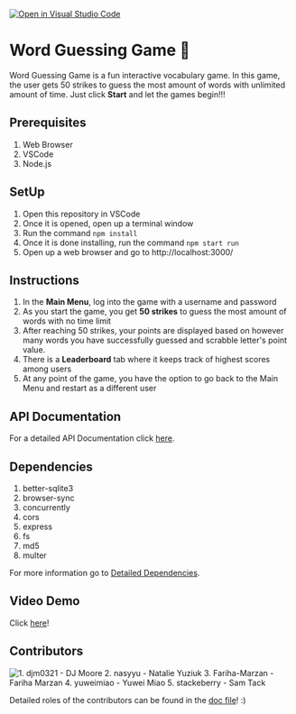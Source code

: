 [![Open in Visual Studio Code](https://classroom.github.com/assets/open-in-vscode-f059dc9a6f8d3a56e377f745f24479a46679e63a5d9fe6f495e02850cd0d8118.svg)](https://classroom.github.com/online_ide?assignment_repo_id=6459320&assignment_repo_type=AssignmentRepo)
# Word Guessing Game 💬

Word Guessing Game is a fun interactive vocabulary game. In this game, the user gets 50 strikes to guess the most amount of words with unlimited amount of time. Just click **Start** and let the games begin!!! 

## Prerequisites

1. Web Browser
2. VSCode
3. Node.js

## SetUp

1. Open this repository in VSCode
2. Once it is opened, open up a terminal window
3. Run the command `npm install`
4. Once it is done installing, run the command `npm start run`
5. Open up a web browser and go to http://localhost:3000/

## Instructions

1. In the **Main Menu**, log into the game with a username and password 
2. As you start the game, you get **50 strikes** to guess the most amount of words with no time limit
3. After reaching 50 strikes, your points are displayed based on however many words you have successfully guessed and scrabble letter's point value.
4. There is a **Leaderboard** tab where it keeps track of highest scores among users
5. At any point of the game, you have the option to go back to the Main Menu and restart as a different user

## API Documentation

For a detailed API Documentation click [here](/docs/doc.txt).

## Dependencies 

1. better-sqlite3
2. browser-sync
3. concurrently
4. cors
5. express
6. fs
7. md5
8. multer

For more information go to [Detailed Dependencies](/docs/doc.txt).

## Video Demo

Click [here](www.dukesucks.com)!

## Contributors

![1. djm0321 - DJ Moore ](54867834.png)
2. nasyyu - Natalie Yuziuk
3. Fariha-Marzan - Fariha Marzan
4. yuweimiao - Yuwei Miao
5. stackeberry - Sam Tack

Detailed roles of the contributors can be found in the [doc file](/docs/doc.txt)! :)
